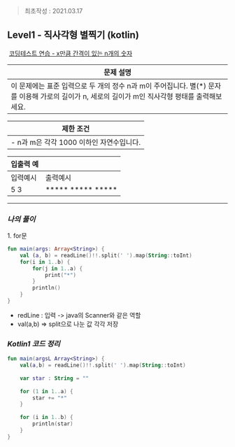 > 최초작성 : 2021.03.17

## **Level1 - 직사각형 별찍기 (kotlin)**

 [코딩테스트 연습 - x만큼 간격이 있는 n개의 숫자](https://programmers.co.kr/learn/courses/30/lessons/12954)

| **문제 설명** |
| --- |
| 이 문제에는 표준 입력으로 두 개의 정수 n과 m이 주어집니다.   별(\*) 문자를 이용해 가로의 길이가 n, 세로의 길이가 m인 직사각형 평태를 출력해보세요. |

| **제한 조건** |
| --- |
|   -   n과 m은 각각 1000 이하인 자연수입니다.   |

| **​입출력 예**    |  |
| --- | --- |
| 입력예시 | 출력예시 |
| 5 3 | \*\*\*\*\*   \*\*\*\*\*   \*\*\*\*\* |

---

### _**나의 풀이**_

1\. for문

```kt
fun main(args: Array<String>) {
    val (a, b) = readLine()!!.split(' ').map(String::toInt)
    for(i in 1..b) {
        for(j in 1..a) {
            print("*")
        }
        println()
    }
}
```

* redLine : 입력 -> java의 Scanner와 같은 역할
* val(a,b) => split으로 나눈 값 각각 저장

### _**Kotlin1 코드 정리**_

```kt
fun main(argsL Array<String>) {
	val(a,b) = readLine()!!.split(' ').map(String::toInt)
	
	var star : String = ""
	
	for (1 in 1..a) {
		star += "*"
	}
	
	for (i in 1..b) {
		println(star)
	}
}
```